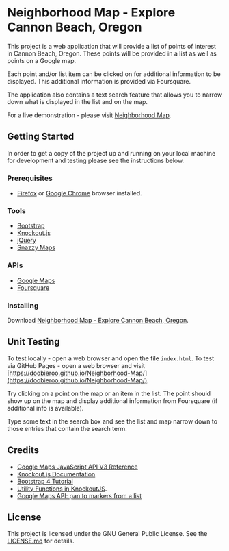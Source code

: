 # Neighborhood Map - Explore Cannon Beach, Oregon    
This project is a web application that will provide a list of points of interest in Cannon Beach, Oregon. These points will be provided in a list as well as points on a Google map.

Each point and/or list item can be clicked on for additional information to be displayed. This additional information is provided via Foursquare.

The application also contains a text search feature that allows you to narrow down what is displayed in the list and on the map. 

For a live demonstration - please visit [Neighborhood Map](https://doobieroo.github.io/Neighborhood-Map/).

## Getting Started
In order to get a copy of the project up and running on your local machine for development and testing please see the instructions below.

### Prerequisites
- [Firefox](https://www.mozilla.org/en-US/firefox/new/) or [Google Chrome](https://www.google.com/chrome/browser/features.html?brand=CHBD&gclid=CjwKCAjw_dTMBRBHEiwApIzn_LkIhLMmU2yEU8pU-EfT_9fzVZ2YfH0S3Pk63j-6YulHZt-buUfuohoC7hIQAvD_BwE&dclid=CImvofPc3tUCFRfdYgodupMCzw) browser installed.

### Tools
- [Bootstrap](https://getbootstrap.com/)
- [Knockout.js](http://knockoutjs.com/)
- [jQuery](https://jquery.com/)
- [Snazzy Maps](https://snazzymaps.com/)

### APIs
- [Google Maps](https://developers.google.com/maps/documentation/javascript/)
- [Foursquare](https://developer.foursquare.com/)

### Installing
Download [Neighborhood Map - Explore Cannon Beach, Oregon](https://github.com/doobieroo/Neighborhood-Map).

## Unit Testing
To test locally - open a web browser and open the file `index.html`.
To test via GitHub Pages - open a web browser and visit [https://doobieroo.github.io/Neighborhood-Map/](https://doobieroo.github.io/Neighborhood-Map/).

Try clicking on a point on the map or an item in the list. The point should show up on the map and display additional information from Foursquare (if additional info is available).

Type some text in the search box and see the list and map narrow down to those entries that contain the search term.

## Credits
- [Google Maps JavaScript API V3 Reference](https://developers.google.com/maps/documentation/javascript/reference)
- [Knockout.js Documentation](http://knockoutjs.com/documentation/introduction.html)
- [Bootstrap 4 Tutorial](https://www.w3schools.com/bootstrap4/)
- [Utility Functions in KnockoutJS](http://www.knockmeout.net/2011/04/utility-functions-in-knockoutjs.html).
- [Google Maps API: pan to markers from a list](https://stackoverflow.com/questions/14306098/google-maps-api-pan-to-markers-from-a-list)

## License
This project is licensed under the GNU General Public License. See the [LICENSE.md](https://github.com/doobieroo/Neighborhood-Map/blob/master/LICENSE) for details.




